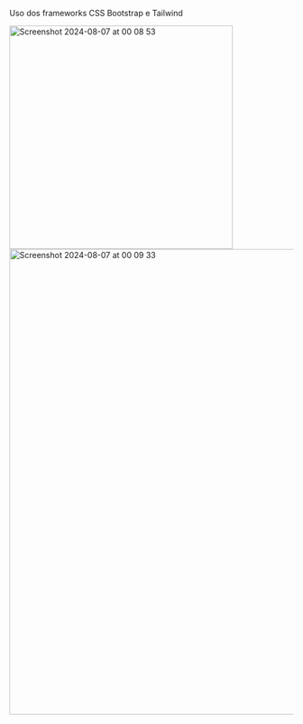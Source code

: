 Uso dos frameworks CSS Bootstrap e Tailwind 

<img width="396" alt="Screenshot 2024-08-07 at 00 08 53" src="https://github.com/user-attachments/assets/90528d31-b1d7-4224-b81d-2a0091b1df5b">

<img width="825" alt="Screenshot 2024-08-07 at 00 09 33" src="https://github.com/user-attachments/assets/67d2334a-2aa9-4759-8f82-3f8555ba3704">
